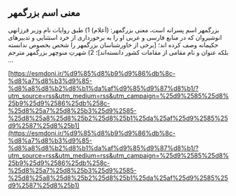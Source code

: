 ## معنی اسم بزرگمهر


بزرگمهر اسم پسرانه است، معنی بزرگمهر: (اَعلام) 1) طبق روایات نام وزیر فرزانهی انوشیروان که در منابع فارسی و عربی او را به برخورداری از خرد استثنایی و تدبیرهای حکیمانه وصف کرده اند؛ [برخی از خاورشناسان بزرگمهر را شخص بخصوص ندانسته بلکه عنوان و نام مقامی از مقامات کشور دانسته‌اند]؛ 2) شهرتِ منوچهر بزرگمهر مترجم &#8230;

[https://esmdoni.ir/%d9%85%d8%b9%d9%86%db%8c-%d8%a7%d8%b3%d9%85-%d8%a8%d8%b2%d8%b1%da%af%d9%85%d9%87%d8%b1/?utm_source=rss&utm_medium=rss&utm_campaign=%25d9%2585%25d8%25b9%25d9%2586%25db%258c-%25d8%25a7%25d8%25b3%25d9%2585-%25d8%25a8%25d8%25b2%25d8%25b1%25da%25af%25d9%2585%25d9%2587%25d8%25b1](https://esmdoni.ir/%d9%85%d8%b9%d9%86%db%8c-%d8%a7%d8%b3%d9%85-%d8%a8%d8%b2%d8%b1%da%af%d9%85%d9%87%d8%b1/?utm_source=rss&utm_medium=rss&utm_campaign=%25d9%2585%25d8%25b9%25d9%2586%25db%258c-%25d8%25a7%25d8%25b3%25d9%2585-%25d8%25a8%25d8%25b2%25d8%25b1%25da%25af%25d9%2585%25d9%2587%25d8%25b1) 